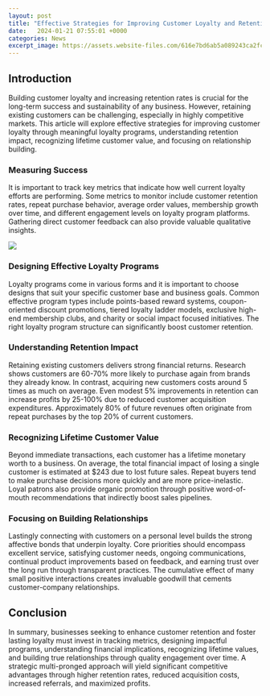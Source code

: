 ```yaml
---
layout: post
title: "Effective Strategies for Improving Customer Loyalty and Retention"
date:   2024-01-21 07:55:01 +0000
categories: News
excerpt_image: https://assets.website-files.com/616e7bd6ab5a089243ca2fcf/61f2c784e8a8829a00ceb355_rNUIT5zhjaTagJWydKqL4BCNubcU7mq28rEtSc0wtdWekL7IZFUtTKKYEM2Slt5lEmZ7IUPisnE-_OB1KW7bwYGkSFvkJZnNsqwl2EUNBB5OgMepm62xU9KavOxL-rxP-Gn-9-m5.png
---
```

## Introduction
Building customer loyalty and increasing retention rates is crucial for the long-term success and sustainability of any business. However, retaining existing customers can be challenging, especially in highly competitive markets. This article will explore effective strategies for improving customer loyalty through meaningful loyalty programs, understanding retention impact, recognizing lifetime customer value, and focusing on relationship building.

### Measuring Success
It is important to track key metrics that indicate how well current loyalty efforts are performing. Some metrics to monitor include customer retention rates, repeat purchase behavior, average order values, membership growth over time, and different engagement levels on loyalty program platforms. Gathering direct customer feedback can also provide valuable qualitative insights.


![](https://assets.website-files.com/616e7bd6ab5a089243ca2fcf/61f2c784e8a8829a00ceb355_rNUIT5zhjaTagJWydKqL4BCNubcU7mq28rEtSc0wtdWekL7IZFUtTKKYEM2Slt5lEmZ7IUPisnE-_OB1KW7bwYGkSFvkJZnNsqwl2EUNBB5OgMepm62xU9KavOxL-rxP-Gn-9-m5.png)
### Designing Effective Loyalty Programs  
Loyalty programs come in various forms and it is important to choose designs that suit your specific customer base and business goals. Common effective program types include points-based reward systems, coupon-oriented discount promotions, tiered loyalty ladder models, exclusive high-end membership clubs, and charity or social impact focused initiatives. The right loyalty program structure can significantly boost customer retention.

### Understanding Retention Impact   
Retaining existing customers delivers strong financial returns. Research shows customers are 60-70% more likely to purchase again from brands they already know. In contrast, acquiring new customers costs around 5 times as much on average. Even modest 5% improvements in retention can increase profits by 25-100% due to reduced customer acquisition expenditures. Approximately 80% of future revenues often originate from repeat purchases by the top 20% of current customers.

### Recognizing Lifetime Customer Value
Beyond immediate transactions, each customer has a lifetime monetary worth to a business. On average, the total financial impact of losing a single customer is estimated at $243 due to lost future sales. Repeat buyers tend to make purchase decisions more quickly and are more price-inelastic. Loyal patrons also provide organic promotion through positive word-of-mouth recommendations that indirectly boost sales pipelines.

### Focusing on Building Relationships  
Lastingly connecting with customers on a personal level builds the strong affective bonds that underpin loyalty. Core priorities should encompass excellent service, satisfying customer needs, ongoing communications, continual product improvements based on feedback, and earning trust over the long run through transparent practices. The cumulative effect of many small positive interactions creates invaluable goodwill that cements customer-company relationships.

## Conclusion
In summary, businesses seeking to enhance customer retention and foster lasting loyalty must invest in tracking metrics, designing impactful programs, understanding financial implications, recognizing lifetime values, and building true relationships through quality engagement over time. A strategic multi-pronged approach will yield significant competitive advantages through higher retention rates, reduced acquisition costs, increased referrals, and maximized profits.